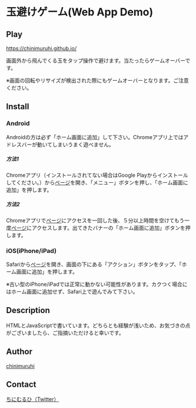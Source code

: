 玉避けゲーム(Web App Demo)
==
## Play
<https://chinimuruhi.github.io/>

画面外から飛んでくる玉をタップ操作で避けます。当たったらゲームオーバーです。

※画面の回転やリサイズが検出された際にもゲームオーバーとなります。ご注意ください。

## Install
### Android
Androidの方は必ず「ホーム画面に追加」して下さい。Chromeアプリ上ではアドレスバーが動いてしまいうまく遊べません。

##### 方法1
Chromeアプリ（インストールされてない場合はGoogle Playからインストールしてください。）から[ページ](https://chinimuruhi.github.io/)を開き、「メニュー」ボタンを押し、「ホーム画面に追加」を押します。
##### 方法2
Chromeアプリで[ページ](https://chinimuruhi.github.io/)にアクセスを一回した後、５分以上時間を空けてもう一度[ページ](https://chinimuruhi.github.io/)にアクセスします。出てきたバナーの「ホーム画面に追加」ボタンを押します。

### iOS(iPhone/iPad)
Safariから[ページ](https://chinimuruhi.github.io/)を開き、画面の下にある「アクション」ボタンをタップ、「ホーム画面に追加」を押します。

※古い型のiPhone/iPadでは正常に動かない可能性があります。カクつく場合にはホーム画面に追加せず、Safari上で遊んでみて下さい。

## Description
HTMLとJavaScriptで書いています。どちらとも経験が浅いため、お気づきの点がございましたら、ご指摘いただけると幸いです。

## Author
[chinimuruhi](https://github.com/chinimuruhi)

## Contact
[ちにむるひ（Twitter）](https://twitter.com/ch1n1_net)
